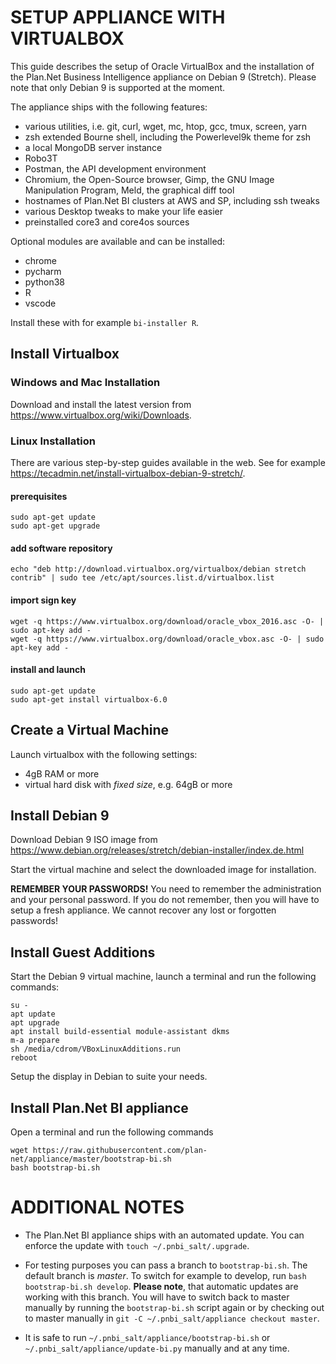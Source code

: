 SETUP APPLIANCE WITH VIRTUALBOX
===============================

This guide describes the setup of Oracle VirtualBox and the installation of the
Plan.Net Business Intelligence appliance on Debian 9 (Stretch). Please note that
only Debian 9 is supported at the moment.

The appliance ships with the following features:

* various utilities, i.e. git, curl, wget, mc, htop, gcc, tmux, screen, yarn
* zsh extended Bourne shell, including the Powerlevel9k theme for zsh
* a local MongoDB server instance
* Robo3T
* Postman, the API development environment
* Chromium, the Open-Source browser, Gimp, the GNU Image
  Manipulation Program, Meld, the graphical diff tool
* hostnames of Plan.Net BI clusters at AWS and SP, including ssh tweaks
* various Desktop tweaks to make your life easier
* preinstalled core3 and core4os sources

Optional modules are available and can be installed:
* chrome
* pycharm
* python38
* R
* vscode

Install these with for example ``bi-installer R``.


Install Virtualbox
------------------

### Windows and Mac Installation

Download and install the latest version from
https://www.virtualbox.org/wiki/Downloads.

### Linux Installation

There are various step-by-step guides available in the web. See for example 
https://tecadmin.net/install-virtualbox-debian-9-stretch/.

#### prerequisites

    sudo apt-get update
    sudo apt-get upgrade

#### add software repository

    echo "deb http://download.virtualbox.org/virtualbox/debian stretch contrib" | sudo tee /etc/apt/sources.list.d/virtualbox.list

#### import sign key

    wget -q https://www.virtualbox.org/download/oracle_vbox_2016.asc -O- | sudo apt-key add -
    wget -q https://www.virtualbox.org/download/oracle_vbox.asc -O- | sudo apt-key add -

#### install and launch

    sudo apt-get update
    sudo apt-get install virtualbox-6.0


Create a Virtual Machine
------------------------

Launch virtualbox with the following settings:

* 4gB RAM or more
* virtual hard disk with *fixed size*, e.g. 64gB or more


Install Debian 9
----------------

Download Debian 9 ISO image from 
https://www.debian.org/releases/stretch/debian-installer/index.de.html

Start the virtual machine and select the downloaded image for installation.

**REMEMBER YOUR PASSWORDS!** You need to remember the administration and your
personal password. If you do not remember, then you will have to setup a fresh
appliance. We cannot recover any lost or forgotten passwords!


Install Guest Additions
-----------------------

Start the Debian 9 virtual machine, launch a terminal and run the following 
commands:

    su -
    apt update
    apt upgrade
    apt install build-essential module-assistant dkms
    m-a prepare
    sh /media/cdrom/VBoxLinuxAdditions.run
    reboot

Setup the display in Debian to suite your needs.


Install Plan.Net BI appliance
-----------------------------

Open a terminal and run the following commands

    wget https://raw.githubusercontent.com/plan-net/appliance/master/bootstrap-bi.sh
    bash bootstrap-bi.sh


ADDITIONAL NOTES
================

* The Plan.Net BI appliance ships with an automated update. You can enforce the
  update with `touch ~/.pnbi_salt/.upgrade`.

* For testing purposes you can pass a branch to `bootstrap-bi.sh`. The default
  branch is *master*. To switch for example to develop, run 
  `bash bootstrap-bi.sh develop`. **Please note**, that automatic updates are
  working with this branch. You will have to switch back to master manually
  by running the `bootstrap-bi.sh` script again or by checking out to master
  manually in `git -C ~/.pnbi_salt/appliance checkout master`.
  
* It is safe to run `~/.pnbi_salt/appliance/bootstrap-bi.sh` or 
  `~/.pnbi_salt/appliance/update-bi.py`
  manually and at any time.
